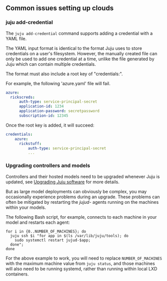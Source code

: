 <h2 id="heading--common-issues-setting-up-clouds">Common issues setting up clouds</h2>

<h3 id="heading--juju-add-credential">juju add-credential</h3>

The `juju add-credential` command supports adding a credential with a YAML file.

The YAML input format is identical to the format Juju uses to store credentials on a user's filesystem. However, the manually created file can only be used to add one credential at a time, unlike the file generated by Juju which can contain multiple credentials.

The format must also include a root key of "credentials:".

For example, the following 'azure.yaml' file will fail.

``` yaml
azure:
  rickscreds:
      auth-type: service-principal-secret
      application-id: 1234
      application-password: secretpassword
      subscription-id: 12345
```

Once the root key is added, it will succeed:

``` yaml
credentials:
    azure:
      rickstuff:
          auth-type: service-principal-secret
          ...
```

<h3 id="heading--upgrading-controllers-and-models">Upgrading controllers and models</h3>

Controllers and their hosted models need to be upgraded whenever Juju is updated, see [Upgrading Juju software](/t/upgrading-models/1154) for more details.

But as large model deployments can obviously be complex, you may occasionally experience problems during an upgrade. These problems can often be mitigated by restarting the *jujud-* agents running on the machines within your models.

The following Bash script, for example, connects to each machine in your model and restarts each agent:

``` text
for i in {0..NUMBER_OF_MACHINES}; do
  juju ssh $i "for app in $(ls /var/lib/juju/tools); do
    sudo systemctl restart jujud-$app;
  done";
done
```

For the above example to work, you will need to replace `NUMBER_OF_MACHINES` with the maximum machine value from `juju status`, and those machines will also need to be running systemd, rather than running within local LXD containers.

<!--

<h2 id="heading--maas">MAAS</h2>


<h2 id="heading--openstack">OpenStack</h2>


<h2 id="heading--lxd">LXD</h2>



<h2 id="heading--amazon-web-services">Amazon Web Services</h2>



<h2 id="heading--microsoft-azure">Microsoft Azure</h2>



<h2 id="heading--google-compute-engine">Google Compute Engine</h2>


<h2 id="heading--oracle">Oracle</h2>


<h2 id="heading--manual">Manual</h2>

-->
<!-- LINKS -->
